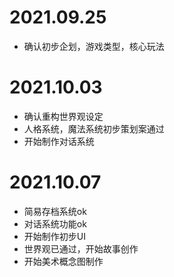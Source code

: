 # 2021.09.25

- 确认初步企划，游戏类型，核心玩法



# 2021.10.03

- 确认重构世界观设定
- 人格系统，魔法系统初步策划案通过
- 开始制作对话系统



# 2021.10.07

- 简易存档系统ok
- 对话系统功能ok
- 开始制作初步UI
- 世界观已通过，开始故事创作
- 开始美术概念图制作

